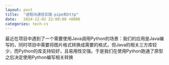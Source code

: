 ```yaml
---
layout: post
title:  "进程间通信实践-pipe和http"
date:   2024-12-02 22:00:00 +0800
categories: tech-cs
---
```

最近在项目中遇到了一个需要使用Java调用Python的场景：我们的应用是Java编写的，同时项目中需要将图片格式转换成需要的格式，但Java的相关三方库较少，而Python的库支持较好，且易用性交强。于是我们在使用Python跑通了原型之后决定使用Python编写相关转换